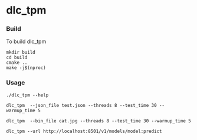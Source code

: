 # dlc_tpm

### Build
To build dlc_tpm
```
mkdir build
cd build
cmake ..
make -j$(nproc)
```

### Usage
```
./dlc_tpm --help

dlc_tpm  --json_file test.json --threads 8 --test_time 30 --warmup_time 5

dlc_tpm  --bin_file cat.jpg --threads 8 --test_time 30 --warmup_time 5

dlc_tpm --url http://localhost:8501/v1/models/model:predict
```
